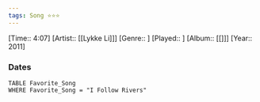 ```yaml
---
tags: Song ⭐⭐⭐ 
---
```

[Time:: 4:07]
[Artist:: [[Lykke Li]]]
[Genre:: ]
[Played:: ]
[Album:: [[]]]
[Year:: 2011]
### Dates
````dataview
TABLE Favorite_Song
WHERE Favorite_Song = "I Follow Rivers"
````